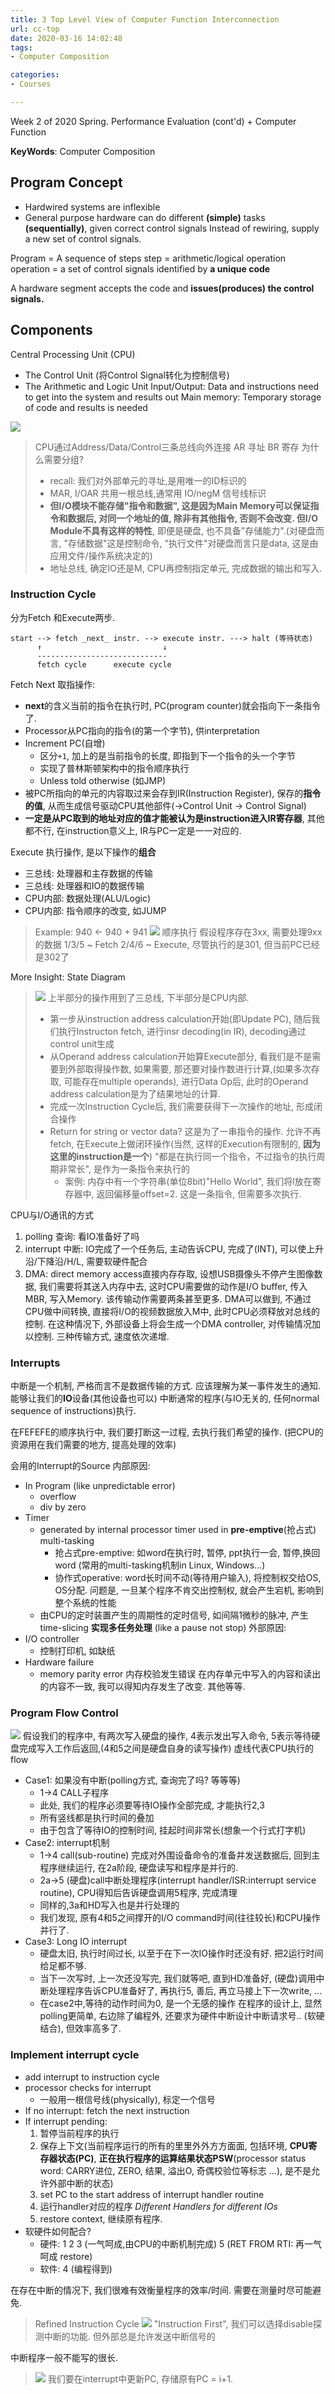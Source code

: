 ```yaml
---
title: 3 Top Level View of Computer Function Interconnection
url: cc-top
date: 2020-03-16 14:02:48
tags: 
- Computer Composition

categories: 
- Courses

---
```


Week 2 of 2020 Spring. Performance Evaluation (cont'd) + Computer Function

**KeyWords**: Computer Composition

<!--more-->



## Program Concept
- Hardwired systems are inflexible
- General purpose hardware can do different **(simple)** tasks **(sequentially)**, given correct control signals
  Instead of rewiring, supply a new set of control signals.

Program = A sequence of steps
step = arithmetic/logical operation
operation = a set of control signals identified by **a unique code**

A hardware segment accepts the code and **issues(produces) the control signals.**

## Components
Central Processing Unit (CPU)
- The Control Unit (将Control Signal转化为控制信号)
- The Arithmetic and Logic Unit
Input/Output: Data and instructions need to get into the system and results out
Main memory: Temporary storage of code and results is needed

![](./img/0311-2.png)
> CPU通过Address/Data/Control三条总线向外连接
> AR 寻址
> BR 寄存
> 为什么需要分组?
> - recall: 我们对外部单元的寻址,是用唯一的ID标识的
> - MAR, I/OAR 共用一根总线,通常用 IO/negM 信号线标识
> - **但I/O模块不能存储"指令和数据", 这是因为Main Memory可以保证指令和数据后, 对同一个地址的值, 除非有其他指令, 否则不会改变. 但I/O Module不具有这样的特性**, 即便是硬盘, 也不具备"存储能力".(对硬盘而言, "存储数据"这是控制命令, "执行文件"对硬盘而言只是data, 这是由应用文件/操作系统决定的)
> - 地址总线, 确定IO还是M, CPU再控制指定单元, 完成数据的输出和写入.

### Instruction Cycle
分为Fetch 和Execute两步.
```
start --> fetch _next_ instr. --> execute instr. ---> halt (等待状态)
      ↑                           ↓
      -----------------------------
      fetch cycle      execute cycle
```

Fetch Next 取指操作:
- **next**的含义当前的指令在执行时, PC(program counter)就会指向下一条指令了.
- Processor从PC指向的指令(的第一个字节), 供interpretation
- Increment PC(自增)
  - 区分`+1`, 加上的是当前指令的长度, 即指到下一个指令的头一个字节
  - 实现了普林斯顿架构中的指令顺序执行
  - Unless told otherwise (如JMP)
- 被PC所指向的单元的内容取过来会存到IR(Instruction Register), 保存的**指令的值**, 从而生成信号驱动CPU其他部件(->Control Unit -> Control Signal)
- **一定是从PC取到的地址对应的值才能被认为是instruction进入IR寄存器**, 其他都不行, 在instruction意义上, IR与PC一定是一一对应的.

Execute 执行操作, 是以下操作的**组合**
- 三总线: 处理器和主存数据的传输
- 三总线: 处理器和IO的数据传输
- CPU内部: 数据处理(ALU/Logic)
- CPU内部: 指令顺序的改变, 如JUMP

> Example: 940 <- 940 + 941
> ![](./img/0316-1.jpg)
> 顺序执行
> 假设程序存在3xx, 需要处理9xx的数据
> 1/3/5 ~ Fetch
> 2/4/6 ~ Execute, 尽管执行的是301, 但当前PC已经是302了

More Insight: State Diagram
> ![](./img/0316-2.png)
> 上半部分的操作用到了三总线, 下半部分是CPU内部.
> - 第一步从instruction address calculation开始(即Update PC), 随后我们执行Instructon fetch, 进行insr decoding(in IR), decoding通过control unit生成
> - 从Operand address calculation开始算Execute部分, 看我们是不是需要到外部取得操作数, 如果需要, 那还要对操作数进行计算,(如果多次存取, 可能存在multiple operands), 进行Data Op后, 此时的Operand address calculation是为了结果地址的计算.
> - 完成一次Instruction Cycle后, 我们需要获得下一次操作的地址, 形成闭合操作
> - Return for string or vector data? 这是为了一串指令的操作. 允许不再fetch, 在Execute上做闭环操作(当然, 这样的Execution有限制的, **因为这里的instruction是一个**) "都是在执行同一个指令，不过指令的执行周期非常长", 是作为一条指令来执行的
>   - 案例: 内存中有一个字符串(单位8bit)"Hello World", 我们将l放在寄存器中, 返回偏移量offset=2. 这是一条指令, 但需要多次执行.


CPU与I/O通讯的方式
1. polling 查询: 看IO准备好了吗
2. interrupt 中断: IO完成了一个任务后, 主动告诉CPU, 完成了(INT), 可以使上升沿/下降沿/H/L, 需要软硬件配合
3. DMA: direct memory access直接内存存取, 设想USB摄像头不停产生图像数据, 我们需要将其送入内存中去, 这时CPU需要做的动作是I/O buffer, 传入MBR, 写入Memory. 该传输动作需要两条甚至更多. DMA可以做到, 不通过CPU做中间转换, 直接将I/O的视频数据放入M中, 此时CPU必须释放对总线的控制. 在这种情况下, 外部设备上将会生成一个DMA controller, 对传输情况加以控制.
三种传输方式, 速度依次递增.


### Interrupts
中断是一个机制, 严格而言不是数据传输的方式. 应该理解为某一事件发生的通知. 能够让我们的**IO**设备(其他设备也可以) 中断通常的程序(与IO无关的, 任何normal sequence of instructions)执行.

在FEFEFE的顺序执行中, 我们要打断这一过程, 去执行我们希望的操作. (把CPU的资源用在我们需要的地方, 提高处理的效率)

会用的Interrupt的Source
内部原因:
- In Program (like unpredictable error)
  - overflow
  - div by zero
- Timer
  - generated by internal processor timer used in **pre-emptive**(抢占式) multi-tasking
    - 抢占式pre-emptive: 如word在执行时, 暂停, ppt执行一会, 暂停,换回word (常用的multi-tasking机制in Linux, Windows...)
    - 协作式operative: word长时间不动(等待用户输入), 将控制权交给OS, OS分配. 问题是, 一旦某个程序不肯交出控制权, 就会产生宕机, 影响到整个系统的性能
  - 由CPU的定时装置产生的周期性的定时信号, 如间隔1微秒的脉冲, 产生time-slicing **实现多任务处理** (like a pause not stop)
外部原因:
- I/O controller
  - 控制打印机, 如缺纸
- Hardware failure
  - memory parity error 内存校验发生错误
    在内存单元中写入的内容和读出的内容不一致, 我可以得知内存发生了改变.
其他等等.

### Program Flow Control
![](./img/0316-3.png)
假设我们的程序中, 有两次写入硬盘的操作, 4表示发出写入命令, 5表示等待硬盘完成写入工作后返回,(4和5之间是硬盘自身的读写操作) 虚线代表CPU执行的flow
- Case1: 如果没有中断(polling方式, 查询完了吗? 等等等)
  - 1->4 CALL子程序
  - 此处, 我们的程序必须要等待IO操作全部完成, 才能执行2,3
  - 所有竖线都是执行时间的叠加
  - 由于包含了等待IO的控制时间, 挂起时间非常长(想象一个行式打字机)
- Case2: interrupt机制
  - 1->4 call(sub-routine) 完成对外围设备命令的准备并发送数据后, 回到主程序继续运行, 在2a阶段, 硬盘读写和程序是并行的.
  - 2a->5 (硬盘)call中断处理程序(interrupt handler/ISR:interrupt service routine), CPU得知后告诉硬盘调用5程序, 完成清理
  - 同样的,3a和HD写入也是并行处理的
  - 我们发现, 原有4和5之间撑开的I/O command时间(往往较长)和CPU操作并行了.
- Case3: Long IO interrupt
  - 硬盘太旧, 执行时间过长, 以至于在下一次IO操作时还没有好. 把2运行时间给足都不够.
  - 当下一次写时, 上一次还没写完, 我们就等吧, 直到HD准备好, (硬盘)调用中断处理程序告诉CPU准备好了, 再执行5, 善后, 再立马接上下一次write, ...
  - 在case2中,等待的动作时间为0, 是一个无感的操作
在程序的设计上, 显然polling更简单, 右边除了编程外, 还要求为硬件中断设计中断请求号.. (软硬结合), 但效率高多了.

### Implement interrupt cycle

- add interrupt to instruction cycle
- processor checks for interrupt
  - 一般用一根信号线(physically), 标定一个信号
- If no interrupt: fetch the next instruction
- If interrupt pending:
  1. 暂停当前程序的执行
  2. 保存上下文(当前程序运行的所有的里里外外方方面面, 包括环境, **CPU寄存器状态(PC)**, **正在执行程序的运算结果状态PSW**(processor status word: CARRY进位, ZERO, 结果, 溢出O, 奇偶校验位等标志 ...), 是不是允许外部中断的状态)
  3. set PC to the start address of interrupt handler routine
  4. 运行handler对应的程序 _Different Handlers for different IOs_
  5. restore context, 继续原有程序.
- 软硬件如何配合?
  - 硬件: 1 2 3 (一气呵成,由CPU的中断机制完成) 5 (RET FROM RTI: 再一气呵成 restore)
  - 软件: 4 (编程得到)

在存在中断的情况下, 我们很难有效衡量程序的效率/时间. 需要在测量时尽可能避免.

> Refined Instruction Cycle
> ![](./img/0316-4.png)
> "Instruction First", 我们可以选择disable探测中断的功能.
> 但外部总是允许发送中断信号的

中断程序一般不能写的很长.
> ![](./img/0316-5.png)
> 我们要在interrupt中更新PC, 存储原有PC = i+1.
